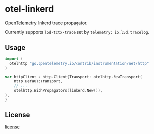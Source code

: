 # otel-linkerd

[OpenTelemetry](https://opentelemetry.io/) linkerd trace propagator.

Currently supports `l5d-tctx-trace` set by `telemetry: io.l5d.tracelog`.

## Usage

```go
import (
  otelhttp "go.opentelemetry.io/contrib/instrumentation/net/http"
)

var httpClient = http.Client{Transport: otelhttp.NewTransport(
    http.DefaultTransport,
    // ...
    otelhttp.WithPropagators(linkerd.New()),
),
}
```

## License

[license](./LICENSE)